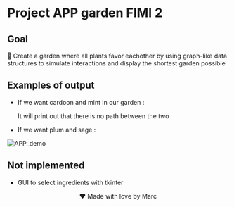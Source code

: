 # Project APP garden FIMI 2

## Goal

:dart: Create a garden where all plants favor eachother by using graph-like data structures to simulate interactions and display the shortest garden possible

## Examples of output

- If we want cardoon and mint in our garden :

     It will print out that there is no path between the two

- If we want plum and sage :

![APP_demo](https://github.com/user-attachments/assets/d0152bb1-52b8-49d3-bfb4-527d51623452)

## Not implemented

- GUI to select ingredients with tkinter
<footer>
<p align="center">
     ❤️ Made with love by Marc
</p>
</footer>
